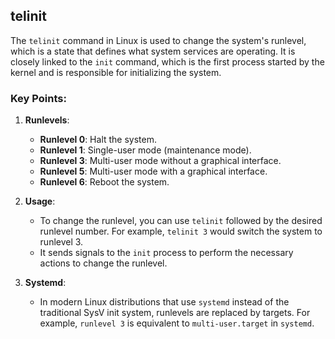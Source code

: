## telinit

The `telinit` command in Linux is used to change the system's runlevel, which is a state that defines what system services are operating. It is closely linked to the `init` command, which is the first process started by the kernel and is responsible for initializing the system.

### Key Points:

1. **Runlevels**: 
   - **Runlevel 0**: Halt the system.
   - **Runlevel 1**: Single-user mode (maintenance mode).
   - **Runlevel 3**: Multi-user mode without a graphical interface.
   - **Runlevel 5**: Multi-user mode with a graphical interface.
   - **Runlevel 6**: Reboot the system.

2. **Usage**: 
   - To change the runlevel, you can use `telinit` followed by the desired runlevel number. For example, `telinit 3` would switch the system to runlevel 3.
   - It sends signals to the `init` process to perform the necessary actions to change the runlevel.

3. **Systemd**: 
   - In modern Linux distributions that use `systemd` instead of the traditional SysV init system, runlevels are replaced by targets. For example, `runlevel 3` is equivalent to `multi-user.target` in `systemd`.

